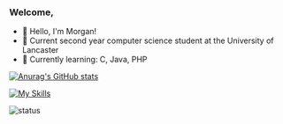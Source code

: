 ### Welcome,

* :wave: Hello, I'm Morgan!
* 🔭 Current second year computer science student at the University of Lancaster
* 🌱 Currently learning: C, Java, PHP

[![Anurag's GitHub stats](https://github-readme-stats.vercel.app/api?username=OCarrollM&show_icons=true&theme=radical)](https://github.com/anuraghazra/github-readme-stats)

[![My Skills](https://skillicons.dev/icons?i=c,js,java,ps,ae,py,r,vscode&perline=4)](https://skillicons.dev)

<img src="https://camo.githubusercontent.com/f5ee514f30b7c70f248eb0ec9f31e7ac48f808dc23b18d047d36b4b4867d6d72/68747470733a2f2f6e6f63616368652e616476616974682e776f726b6572732e6465763f75726c3d68747470733a2f2f696d672e736869656c64732e696f2f656e64706f696e743f75726c3d68747470733a2f2f6465762e646973636f726470726f66696c65732e6d652f6170692f62616467652f7374617475732f3237363534343634393134383233353737363f73696d706c653d74727565" alt="status" data-canonical-src="https://nocache.advaith.workers.dev?url=https://img.shields.io/endpoint?url=https://dev.discordprofiles.me/api/badge/status/276544649148235776?simple=true" style="max-width: 100%;">

<!--
**OCarrollM/OCarrollM** is a ✨ _special_ ✨ repository because its `README.md` (this file) appears on your GitHub profile.

Here are some ideas to get you started:

- 🔭 I’m currently working on ...
- 🌱 I’m currently learning ...
- 👯 I’m looking to collaborate on ...
- 🤔 I’m looking for help with ...
- 💬 Ask me about ...
- 📫 How to reach me: ...
- 😄 Pronouns: ...
- ⚡ Fun fact: ...
-->
